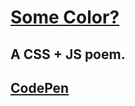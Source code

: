 # [Some Color?](https://MaDr.blog) 
## A  CSS + JS poem.
## [CodePen](https://codepen.io/madrclouddev/pen/vYdeQbK) 
